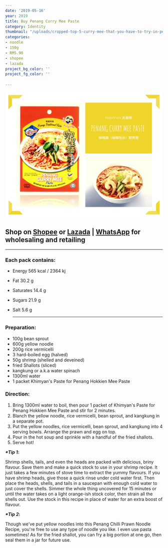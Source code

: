 ```yaml
---
date: '2019-05-16'
year: 2019
title: Buy Penang Curry Mee Paste
category: Identity
thumbnail: "/uploads/cropped-top-5-curry-mee-that-you-have-to-try-in-penang.jpg"
categories:
- noodle
- 150g
- RM5.90
- shopee
- lazada
project_bg_color: ''
project_fg_color: ''

---
```

![](/uploads/penang-curry-mee-paste.png)

## Shop on  [Shopee](https://shopee.com.my/Halal-Khimyan-Penang-Local-Curry-Mee-Paste-i.270483561.5437081862) or [Lazada](https://www.lazada.com.my/products/ready-stock-khimyan-curry-brand-instant-paste-halal-penang-curry-mee-paste-i1921974270-s7739228667.html?spm=a2o4k.searchList.list.3.69ea6697qwxSRW&search=1) | [WhatsApp](https://wa.link/8h7k1d) for wholesaling and retailing

***

### Each pack contains:

* Energy 565 kcal / 2364 kj
* Fat 30.2 g
* Saturates 14.4 g
* Sugars 21.9 g
* Salt 5.6 g

  ***

### **Preparation:**

* 100g bean sprout
* 600g yellow noodle
* 200g rice vermicelli
* 3 hard-boiled egg (halved)
* 50g shrimp (shelled and deveined)
* fried Shallots (sliced)
* kangkung or a.k.a water spinach
* 1300ml water
* 1 packet Khimyan's Paste for Penang Hokkien Mee Paste

### **Direction:**

1. Bring 1300ml water to boil, then pour 1 packet of Khimyan's Paste for Penang Hokkien Mee Paste and stir for 2 minutes.
2. Blanch the yellow noodle, rice vermicelli, bean sprout, and kangkung in a separate pot.
3. Put the yellow noodles, rice vermicelli, bean sprout, and kangkung into 4 serving bowls. Arrange the prawn and egg on top.
4. Pour in the hot soup and sprinkle with a handful of the fried shallots.
5. Serve hot!

**_*Tip 1_:**

Shrimp shells, tails, and even the heads are packed with delicious, briny flavour. Save them and make a quick stock to use in your shrimp recipe. It just takes a few minutes of stove time to extract the yummy flavours. If you have shrimp heads, give those a quick rinse under cold water first. Then place the heads, shells, and tails in a saucepan with enough cold water to just cover the shells. Simmer the whole thing uncovered for 15 minutes or until the water takes on a light orange-ish stock color, then strain all the shells out. Use the stock in this recipe in place of water for an extra boost of flavour.

**_*Tip 2_:**

Though we've put yellow noodles into this Penang Chilli Prawn Noodle Recipe, you're free to use any type of noodle you like. I even use pasta sometimes! As for the fried shallot, you can fry a big portion at one go, then seal them in a jar for future use.
